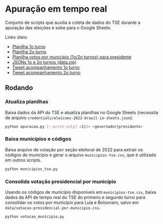 # Apuração em tempo real

Conjunto de scripts que auxilia a coleta de dados do TSE durante a apuração das
eleições e sobe para o Google Sheets.

Links úteis:

- [Planilha 1o turno](https://docs.google.com/spreadsheets/d/1Oy1mHo78313Ls1jSKayyVWW4KeqFyS94eg3LIIe1UXU/edit#gid=0)
- [Planilha 2o turno](https://docs.google.com/spreadsheets/d/1r9UmthUo9IPSLqNN89r_fhrsXo-igSjzCMv2sViwNZo/edit?usp=drive_web&ouid=105453500354565542048)
- [Planilha votos por município (1o/2o turnos) para presidente](https://docs.google.com/spreadsheets/d/1r9UmthUo9IPSLqNN89r_fhrsXo-igSjzCMv2sViwNZo/edit#gid=1826542857)
- [JSONs 1o e 2o turnos (data.zip)](https://gist.github.com/turicas/4b9617a74ac3cf86bd055e461afc6c46)
- [Tweet acompanhamento 1o turno](https://twitter.com/turicas/status/1576685227313082368)
- [Tweet acompanhamento 2o turno](https://twitter.com/turicas/status/1586826575344959494)


## Rodando

### Atualiza planilhas

Baixa dados da API do TSE e atualiza planilhas no Google Sheets (necessita de
arquivo `credentials/eleicoes-2022-brasil-io-sheets.json`):

```sh
python apuracao.py [--print-only] <1|2> <governador|presidente>
```

### Baixa municípios e códigos

Baixa arquivo de votação por seção eleitoral de 2022 para extrair os códigos de
município e gerar o arquivo `municipios-tse.csv`, que é utilizado em
outros scripts.

```sh
python municipios_tse.py
```

### Consolida votação presidencial por município

Usando os códigos de município disponíveis em `municipios-tse.csv`, baixa
dados da API de tempo real do TSE do primeiro e segundo turno para consolidar
os votos por município para Lula e Bolsonaro, salvo em
`data/votacao-presidencial-por-municipio.csv`.

```sh
python votacao_municipio.py
```
